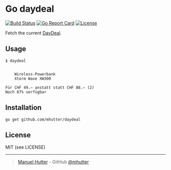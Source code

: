 # Go daydeal

[![Build Status](https://travis-ci.com/mhutter/daydeal.svg?branch=master)](https://travis-ci.com/mhutter/daydeal)
[![Go Report Card](https://goreportcard.com/badge/github.com/mhutter/daydeal)](https://goreportcard.com/report/github.com/mhutter/daydeal)
[![License](https://img.shields.io/badge/License-MIT-blue.svg)](https://opensource.org/licenses/MIT)

Fetch the current [DayDeal](https://www.daydeal.ch/).

## Usage

    $ daydeal


        Wireless-Powerbank
        Xtorm Wave XW300

    Für CHF 49.– anstatt statt CHF 88.– (2)
    Noch 87% verfügbar


## Installation

    go get github.com/mhutter/daydeal


## License

MIT (see LICENSE)

---

> [Manuel Hutter](https://hutter.io) - GitHub [@mhutter](https://github.com)
